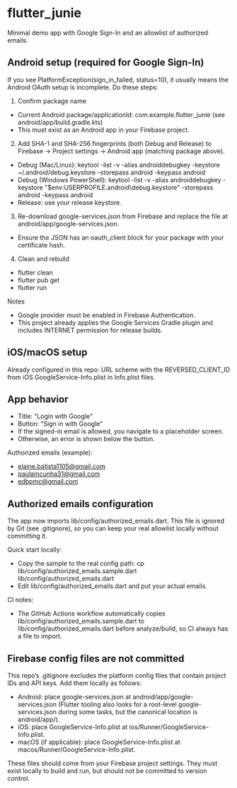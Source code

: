 # flutter_junie

Minimal demo app with Google Sign-In and an allowlist of authorized emails.

## Android setup (required for Google Sign-In)
If you see PlatformException(sign_in_failed, status=10), it usually means the Android OAuth setup is incomplete. Do these steps:

1) Confirm package name
- Current Android package/applicationId: com.example.flutter_junie (see android/app/build.gradle.kts)
- This must exist as an Android app in your Firebase project.

2) Add SHA-1 and SHA-256 fingerprints (both Debug and Release) to Firebase → Project settings → Android app (matching package above).
- Debug (Mac/Linux):
  keytool -list -v -alias androiddebugkey -keystore ~/.android/debug.keystore -storepass android -keypass android
- Debug (Windows PowerShell):
  keytool -list -v -alias androiddebugkey -keystore "$env:USERPROFILE\.android\debug.keystore" -storepass android -keypass android
- Release: use your release keystore.

3) Re-download google-services.json from Firebase and replace the file at android/app/google-services.json.
- Ensure the JSON has an oauth_client block for your package with your certificate hash.

4) Clean and rebuild
- flutter clean
- flutter pub get
- flutter run

Notes
- Google provider must be enabled in Firebase Authentication.
- This project already applies the Google Services Gradle plugin and includes INTERNET permission for release builds.

## iOS/macOS setup
Already configured in this repo: URL scheme with the REVERSED_CLIENT_ID from iOS GoogleService-Info.plist in Info.plist files.

## App behavior
- Title: "Login with Google"
- Button: "Sign in with Google"
- If the signed-in email is allowed, you navigate to a placeholder screen.
- Otherwise, an error is shown below the button.

Authorized emails (example):
- elaine.batista1105@gmail.com
- paulamcunha31@gmail.com
- edbpmc@gmail.com


## Authorized emails configuration
The app now imports lib/config/authorized_emails.dart. This file is ignored by Git (see .gitignore), so you can keep your real allowlist locally without committing it.

Quick start locally:
- Copy the sample to the real config path:
  cp lib/config/authorized_emails.sample.dart lib/config/authorized_emails.dart
- Edit lib/config/authorized_emails.dart and put your actual emails.

CI notes:
- The GitHub Actions workflow automatically copies lib/config/authorized_emails.sample.dart to lib/config/authorized_emails.dart before analyze/build, so CI always has a file to import.


## Firebase config files are not committed
This repo’s .gitignore excludes the platform config files that contain project IDs and API keys. Add them locally as follows:

- Android: place google-services.json at android/app/google-services.json (Flutter tooling also looks for a root-level google-services.json during some tasks, but the canonical location is android/app/).
- iOS: place GoogleService-Info.plist at ios/Runner/GoogleService-Info.plist.
- macOS (if applicable): place GoogleService-Info.plist at macos/Runner/GoogleService-Info.plist.

These files should come from your Firebase project settings. They must exist locally to build and run, but should not be committed to version control.
